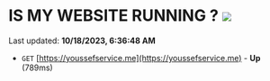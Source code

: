 # IS MY WEBSITE RUNNING ? [![](https://img.shields.io/static/v1?label=Sponsor&message=%E2%9D%A4&logo=GitHub&color=%23fe8e86)](https://github.com/sponsors/<username>)

Last updated: **10/18/2023, 6:36:48 AM**

- `GET` [https://youssefservice.me](https://youssefservice.me) - **Up** (789ms)
